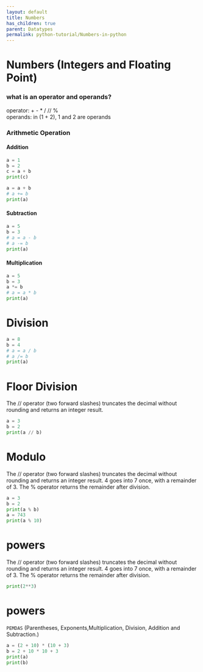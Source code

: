 ```yaml
---
layout: default
title: Numbers
has_children: true
parent: Datatypes
permalink: python-tutorial/Numbers-in-python
---
```


# Numbers (Integers and Floating Point) 
### what is an operator and operands?
operator: + -   *   /   //  %     
operands: in (1 + 2), 1 and 2 are operands 
### Arithmetic Operation
#### Addition
```python
a = 1
b = 2
c = a + b
print(c)

a = a + b
# a += b
print(a)
```
#### Subtraction
```python
a = 5 
b = 3 
# a = a - b  
# a -= b 
print(a)
```

#### Multiplication
```python
a = 5 
b = 3 
a *= b 
# a = a * b
print(a)
```

# Division  
```python
a = 8 
b = 4 
# a = a / b 
# a /= b
print(a)
```

# Floor Division 
The // operator (two forward slashes) truncates the decimal without rounding and returns an integer result.
```python
a = 3 
b = 2 
print(a // b)
```

# Modulo 
The // operator (two forward slashes) truncates the decimal without rounding and returns an integer result.
4 goes into 7 once, with a remainder of 3. The % operator returns the remainder after division.    
```python
a = 3 
b = 2 
print(a % b)   
a = 743 
print(a % 10)
```
# powers 
The // operator (two forward slashes) truncates the decimal without rounding and returns an integer result.
4 goes into 7 once, with a remainder of 3. The % operator returns the remainder after division.    
```python
print(2**3)
```

# powers 
`PEMDAS`  (Parentheses, Exponents,Multiplication, Division, Addition and Subtraction.)
    
```python
a = (2 + 10) * (10 + 3)
b = 2 + 10 * 10 + 3
print(a)
print(b)
```
